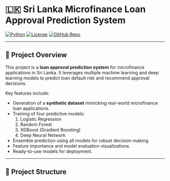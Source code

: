 # 🇱🇰 Sri Lanka Microfinance Loan Approval Prediction System

[![Python](https://img.shields.io/badge/python-3.12-blue.svg)](https://www.python.org/)
[![License](https://img.shields.io/badge/license-MIT-green.svg)](LICENSE)
[![GitHub Repo](https://img.shields.io/badge/github-repo-blue.svg)](https://github.com/your-username/sl-loan-approval-system)

---

## 📌 Project Overview

This project is a **loan approval prediction system** for microfinance applications in Sri Lanka. It leverages multiple machine learning and deep learning models to predict loan default risk and recommend approval decisions.

Key features include:

- Generation of a **synthetic dataset** mimicking real-world microfinance loan applications.
- Training of four predictive models:
  1. Logistic Regression
  2. Random Forest
  3. XGBoost (Gradient Boosting)
  4. Deep Neural Network
- Ensemble prediction using all models for robust decision-making.
- Feature importance and model evaluation visualizations.
- Ready-to-use models for deployment.

---

## 📂 Project Structure

